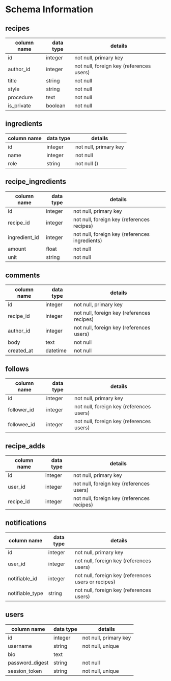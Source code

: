 # Schema Information

## recipes
column name | data type | details
------------|-----------|-----------------------
id          | integer   | not null, primary key
author_id   | integer   | not null, foreign key (references users)
title       | string    | not null
style       | string    | not null
procedure   | text      | not null
is_private  | boolean   | not null

## ingredients
column name | data type | details
------------|-----------|-----------------------
id          | integer   | not null, primary key
name        | integer   | not null
role        | string    | not null ()

## recipe_ingredients
column name  | data type | details
-------------|-----------|-----------------------
id           | integer   | not null, primary key
recipe_id    | integer   | not null, foreign key (references recipes)
ingredient_id| integer   | not null, foreign key (references ingredients)
amount       | float     | not null
unit         | string    | not null

## comments
column name | data type | details
------------|-----------|-----------------------
id          | integer   | not null, primary key
recipe_id   | integer   | not null, foreign key (references recipes)
author_id   | integer   | not null, foreign key (references users)
body        | text      | not null
created_at  | datetime  | not null

## follows
column name | data type | details
------------|-----------|-----------------------
id          | integer   | not null, primary key
follower_id | integer   | not null, foreign key (references users)
followee_id | integer   | not null, foreign key (references users)

## recipe_adds
column name | data type | details
------------|-----------|-----------------------
id          | integer   | not null, primary key
user_id     | integer   | not null, foreign key (references users)
recipe_id   | integer   | not null, foreign key (references recipes)


## notifications
column name    | data type | details
---------------|-----------|-----------------------
id             | integer   | not null, primary key
user_id        | integer   | not null, foreign key (references users)
notifiable_id  | integer   | not null, foreign key (references users or recipes)
notifiable_type| string    | not null, foreign key (references users)


## users
column name     | data type | details
----------------|-----------|-----------------------
id              | integer   | not null, primary key
username        | string    | not null, unique
bio             | text      |
password_digest | string    | not null
session_token   | string    | not null, unique
